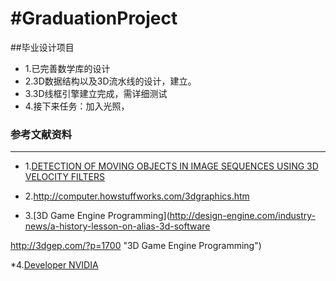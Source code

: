 #GraduationProject
=================

##毕业设计项目
* 1.已完善数学库的设计
* 2.3D数据结构以及3D流水线的设计，建立。
* 3.3D线框引擎建立完成，需详细测试
* 4.接下来任务：加入光照，

### 参考文献资料 ###
-----------------------------------------------------

* 1.[DETECTION OF MOVING OBJECTS IN IMAGE SEQUENCES USING 3D VELOCITY FILTERS
](http://www.metapress.com/content/d6p7773526758003/fulltext.pdf "An article")

* 2.http://computer.howstuffworks.com/3dgraphics.htm


* 3.[3D Game Engine Programming](http://design-engine.com/industry-news/a-history-lesson-on-alias-3d-software

http://3dgep.com/?p=1700 "3D Game Engine Programming")

*4.[Developer NVIDIA]( http://developer.download.nvidia.com/books/gpu_gems_3/samples/gems3_ch30.pdf "Developer NVIDIA")
